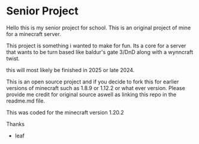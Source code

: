 # Senior Project

Hello this is my senior project for school. This is an original project of mine for a minecraft server.

This project is something i wanted to make for fun. Its a core for a server that wants to be turn based like baldur's gate 3/DnD along with a wynncraft twist.

this will most likely be finished in 2025 or late 2024.

This is an open source project and if you decide to fork this for earlier versions of minecraft such as 1.8.9 or 1.12.2 or what ever version. Please provide me credit for original source aswell as linking this repo in the readme.md file.

This was coded for the minecraft version 1.20.2

Thanks
 - leaf